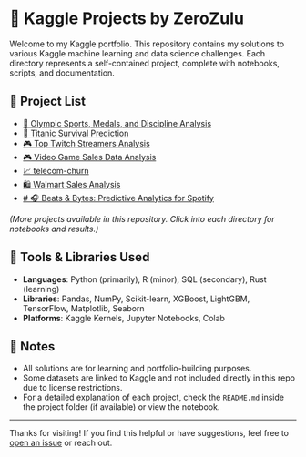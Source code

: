# 🧠 Kaggle Projects by ZeroZulu

Welcome to my Kaggle portfolio. This repository contains my solutions to various Kaggle machine learning and data science challenges. Each directory represents a self-contained project, complete with notebooks, scripts, and documentation.

## 📂 Project List

- [🏅 Olympic Sports, Medals, and Discipline Analysis](./olympic-sports-medals-and-discipline)
- [🚢 Titanic Survival Prediction](./titanic-survival-prediction)
- [🎮 Top Twitch Streamers Analysis](./top-twitch-streamers)
- [🎮 Video Game Sales Data Analysis](./video-game-sales-data)
- [📈 telecom-churn](./telecom-churn)
- [🛍️ Walmart Sales Analysis](./Give-Me-Some-Credit)
- [# 🎧 Beats & Bytes: Predictive Analytics for Spotify](./Give-Me-Some-Credit)

_(More projects available in this repository. Click into each directory for notebooks and results.)_

## 🔧 Tools & Libraries Used

- **Languages**: Python (primarily), R (minor), SQL (secondary), Rust (learning)
- **Libraries**: Pandas, NumPy, Scikit-learn, XGBoost, LightGBM, TensorFlow, Matplotlib, Seaborn
- **Platforms**: Kaggle Kernels, Jupyter Notebooks, Colab

## 📌 Notes

- All solutions are for learning and portfolio-building purposes.
- Some datasets are linked to Kaggle and not included directly in this repo due to license restrictions.
- For a detailed explanation of each project, check the `README.md` inside the project folder (if available) or view the notebook.

---

Thanks for visiting! If you find this helpful or have suggestions, feel free to [open an issue](https://github.com/ZeroZulu/Kaggle/issues) or reach out.
